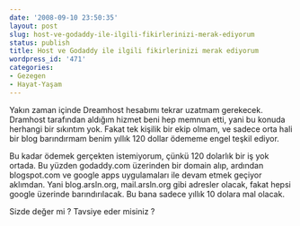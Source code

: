 ```yaml
---
date: '2008-09-10 23:50:35'
layout: post
slug: host-ve-godaddy-ile-ilgili-fikirlerinizi-merak-ediyorum
status: publish
title: Host ve Godaddy ile ilgili fikirlerinizi merak ediyorum
wordpress_id: '471'
categories:
- Gezegen
- Hayat-Yaşam
---
```


Yakın zaman içinde Dreamhost hesabımı tekrar uzatmam gerekecek. Dramhost tarafından aldığım hizmet beni hep memnun etti, yani bu konuda herhangi bir sıkıntım yok. Fakat tek kişilik bir ekip olmam, ve sadece orta hali bir blog barındırmam benim yıllık 120 dollar ödememe engel teşkil ediyor.

Bu kadar ödemek gerçekten istemiyorum, çünkü 120 dolarlık bir iş yok ortada. Bu yüzden godaddy.com üzerinden bir domain alıp, ardından blogspot.com ve google apps uygulamaları ile devam etmek geçiyor aklımdan. Yani blog.arsln.org, mail.arsln.org gibi adresler olacak, fakat hepsi google üzerinde barındırılacak. Bu bana sadece yıllık 10 dolara mal olacak.

Sizde değer mi ? Tavsiye eder misiniz ?
